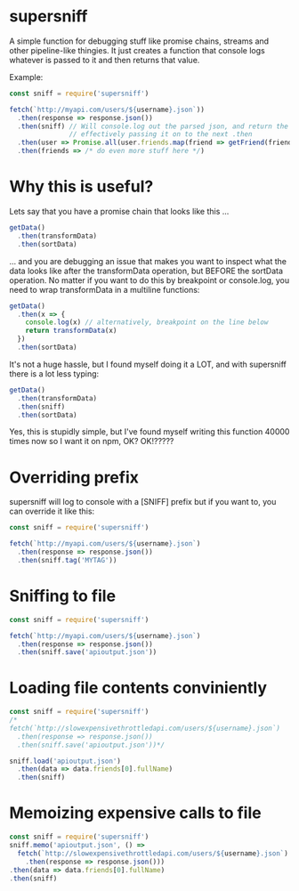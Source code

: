 # supersniff

A simple function for debugging stuff like promise chains, streams and other pipeline-like thingies. It just creates a function that console logs whatever is passed to it and then returns that value.

Example:
```javascript
const sniff = require('supersniff')

fetch(`http://myapi.com/users/${username}.json`))
  .then(response => response.json())
  .then(sniff) // Will console.log out the parsed json, and return the value,
               // effectively passing it on to the next .then
  .then(user => Promise.all(user.friends.map(friend => getFriend(friendId))))
  .then(friends => /* do even more stuff here */)
```

# Why this is useful?
Lets say that you have a promise chain that looks like this ...
```javascript
getData()
  .then(transformData)
  .then(sortData)
```
... and you are debugging an issue that makes you want to inspect what the data looks like after the transformData operation, but BEFORE the sortData operation. No matter if you want to do this by breakpoint or console.log, you need to wrap transformData in a multiline functions:
```javascript
getData()
  .then(x => {
    console.log(x) // alternatively, breakpoint on the line below
    return transformData(x)
  })
  .then(sortData)
```
It's not a huge hassle, but I found myself doing it a LOT, and with supersniff there is a lot less typing:
```javascript
getData()
  .then(transformData)
  .then(sniff)
  .then(sortData)
```
Yes, this is stupidly simple, but I've found myself writing this function 40000 times now so I want it on npm, OK? OK!?????

# Overriding prefix
supersniff will log to console with a [SNIFF] prefix but if you want to, you can override it like this:

```javascript
const sniff = require('supersniff')

fetch(`http://myapi.com/users/${username}.json`)
  .then(response => response.json())
  .then(sniff.tag('MYTAG'))
```

# Sniffing to file
```javascript
const sniff = require('supersniff')

fetch(`http://myapi.com/users/${username}.json`)
  .then(response => response.json())
  .then(sniff.save('apioutput.json'))
```

# Loading file contents conviniently
```javascript
const sniff = require('supersniff')
/*
fetch(`http://slowexpensivethrottledapi.com/users/${username}.json`)
  .then(response => response.json())
  .then(sniff.save('apioutput.json'))*/

sniff.load('apioutput.json')
  .then(data => data.friends[0].fullName)
  .then(sniff)
```

# Memoizing expensive calls to file

```javascript
const sniff = require('supersniff')
sniff.memo('apioutput.json', () =>
  fetch(`http://slowexpensivethrottledapi.com/users/${username}.json`)
    .then(response => response.json()))
.then(data => data.friends[0].fullName)
.then(sniff)
```